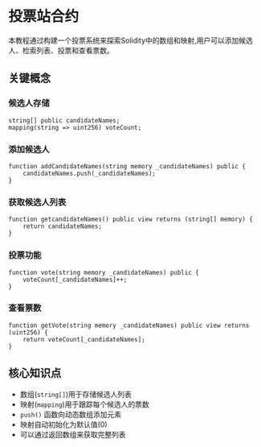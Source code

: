 # 投票站合约

本教程通过构建一个投票系统来探索Solidity中的数组和映射,用户可以添加候选人、检索列表、投票和查看票数。

## 关键概念

### 候选人存储
```solidity
string[] public candidateNames;
mapping(string => uint256) voteCount;
```

### 添加候选人
```solidity
function addCandidateNames(string memory _candidateNames) public {
    candidateNames.push(_candidateNames);
}
```

### 获取候选人列表
```solidity
function getcandidateNames() public view returns (string[] memory) {
    return candidateNames;
}
```

### 投票功能
```solidity
function vote(string memory _candidateNames) public {
    voteCount[_candidateNames]++;
}
```

### 查看票数
```solidity
function getVote(string memory _candidateNames) public view returns (uint256) {
    return voteCount[_candidateNames];
}
```

## 核心知识点

- 数组(`string[]`)用于存储候选人列表
- 映射(`mapping`)用于跟踪每个候选人的票数
- `push()` 函数向动态数组添加元素
- 映射自动初始化为默认值(0)
- 可以通过返回数组来获取完整列表


